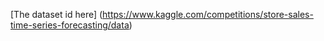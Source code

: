 [The dataset id here] (https://www.kaggle.com/competitions/store-sales-time-series-forecasting/data)